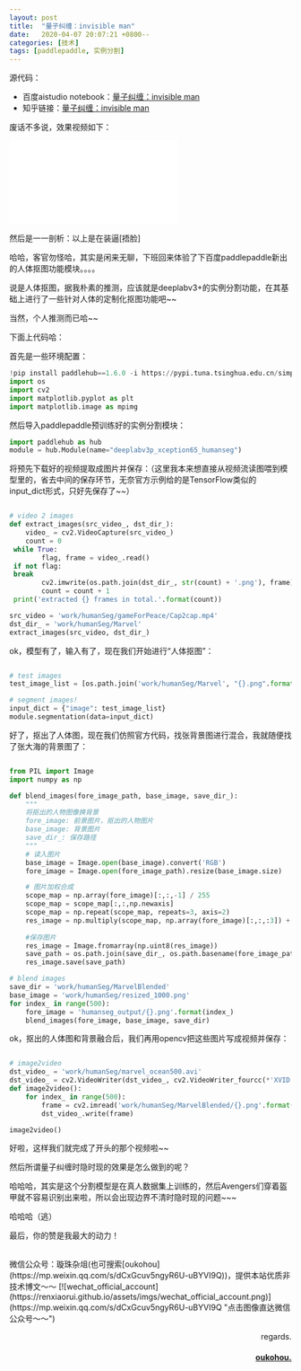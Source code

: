 ```yaml
---
layout: post
title:  "量子纠缠：invisible man"
date:   2020-04-07 20:07:21 +0800--
categories: [技术]
tags: [paddlepaddle, 实例分割]  
---
```



源代码：
- 百度aistudio notebook：[量子纠缠：invisible man](https://aistudio.baidu.com/aistudio/projectdetail/383779)  
- 知乎链接：[量子纠缠：invisible man](https://zhuanlan.zhihu.com/p/126713763)  

废话不多说，效果视频如下：  
<iframe src="//player.bilibili.com/player.html?aid=882716475&bvid=BV12K4y1r7op&cid=175226086&page=1" scrolling="no" border="0" frameborder="no" framespacing="0" allowfullscreen="true"> </iframe>





然后是一一剖析：以上是在装逼[捂脸]

哈哈，客官勿怪哈，其实是闲来无聊，下班回来体验了下百度paddlepaddle新出的人体抠图功能模块。。。。

说是人体抠图，据我朴素的推测，应该就是deeplabv3+的实例分割功能，在其基础上进行了一些针对人体的定制化抠图功能吧~~

当然，个人推测而已哈~~



下面上代码哈：

首先是一些环境配置：
```python
!pip install paddlehub==1.6.0 -i https://pypi.tuna.tsinghua.edu.cn/simple
import os
import cv2
import matplotlib.pyplot as plt 
import matplotlib.image as mpimg 
```  
然后导入paddlepaddle预训练好的实例分割模块：
```python
import paddlehub as hub
module = hub.Module(name="deeplabv3p_xception65_humanseg")
```  
将预先下载好的视频提取成图片并保存：（这里我本来想直接从视频流读图喂到模型里的，省去中间的保存环节，无奈官方示例给的是TensorFlow类似的input_dict形式，只好先保存了~~）
```python

# video 2 images
def extract_images(src_video_, dst_dir_): 
    video_ = cv2.VideoCapture(src_video_) 
    count = 0 
 while True: 
        flag, frame = video_.read() 
 if not flag: 
 break 
        cv2.imwrite(os.path.join(dst_dir_, str(count) + '.png'), frame) 
        count = count + 1 
 print('extracted {} frames in total.'.format(count))

src_video = 'work/humanSeg/gameForPeace/Cap2cap.mp4'
dst_dir_ = 'work/humanSeg/Marvel'
extract_images(src_video, dst_dir_)
```
ok，模型有了，输入有了，现在我们开始进行“人体抠图”：
```python

# test images
test_image_list = [os.path.join('work/humanSeg/Marvel', "{}.png".format(image_index)) for image_index in range(500)]

# segment images!
input_dict = {"image": test_image_list}
module.segmentation(data=input_dict)
```
好了，抠出了人体图，现在我们仿照官方代码，找张背景图进行混合，我就随便找了张大海的背景图了：
```python

from PIL import Image
import numpy as np

def blend_images(fore_image_path, base_image, save_dir_):
    """
    将抠出的人物图像换背景
    fore_image: 前景图片，抠出的人物图片
    base_image: 背景图片
    save_dir_: 保存路径
    """
    # 读入图片
    base_image = Image.open(base_image).convert('RGB')
    fore_image = Image.open(fore_image_path).resize(base_image.size)

    # 图片加权合成
    scope_map = np.array(fore_image)[:,:,-1] / 255
    scope_map = scope_map[:,:,np.newaxis]
    scope_map = np.repeat(scope_map, repeats=3, axis=2)
    res_image = np.multiply(scope_map, np.array(fore_image)[:,:,:3]) + np.multiply((1-scope_map), np.array(base_image))
    
    #保存图片
    res_image = Image.fromarray(np.uint8(res_image))
    save_path = os.path.join(save_dir_, os.path.basename(fore_image_path))
    res_image.save(save_path)

# blend images
save_dir = 'work/humanSeg/MarvelBlended'
base_image = 'work/humanSeg/resized_1000.png'
for index_ in range(500):
    fore_image = 'humanseg_output/{}.png'.format(index_)
    blend_images(fore_image, base_image, save_dir)
```
ok，抠出的人体图和背景融合后，我们再用opencv把这些图片写成视频并保存：
```python

# image2video
dst_video_ = 'work/humanSeg/marvel_ocean500.avi'
dst_video_ = cv2.VideoWriter(dst_video_, cv2.VideoWriter_fourcc(*'XVID'), 25, (1920, 1080), True)
def image2video():
    for index_ in range(500):
        frame = cv2.imread('work/humanSeg/MarvelBlended/{}.png'.format(index_))
        dst_video_.write(frame)

image2video()
```
好啦，这样我们就完成了开头的那个视频啦~~

然后所谓量子纠缠时隐时现的效果是怎么做到的呢？

哈哈哈，其实是这个分割模型是在真人数据集上训练的，然后Avengers们穿着盔甲就不容易识别出来啦，所以会出现边界不清时隐时现的问题~~~

哈哈哈（逃）

最后，你的赞是我最大的动力！



<br>
微信公众号：璇珠杂俎(也可搜索[oukohou](https://mp.weixin.qq.com/s/dCxGcuv5ngyR6U-uBYVI9Q))，提供本站优质非技术博文～～
[![wechat_official_account](https://renxiaorui.github.io/assets/imgs/wechat_official_account.png)](https://mp.weixin.qq.com/s/dCxGcuv5ngyR6U-uBYVI9Q "点击图像直达微信公众号～～")  




<br>
<p  align="right">regards.</p>
<h4 align="right">
    <a href="https://renxiaorui.github.io/">
        oukohou.
    </a>
</h4>

